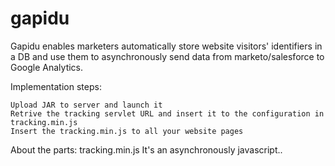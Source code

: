 # gapidu
Gapidu enables marketers automatically store website visitors' identifiers in a DB and use them to asynchronously send data from marketo/salesforce to Google Analytics.

Implementation steps:

	Upload JAR to server and launch it
	Retrive the tracking servlet URL and insert it to the configuration in tracking.min.js
	Insert the tracking.min.js to all your website pages
	
	
	
About the parts:
	tracking.min.js
		It's an asynchronously javascript..
		
